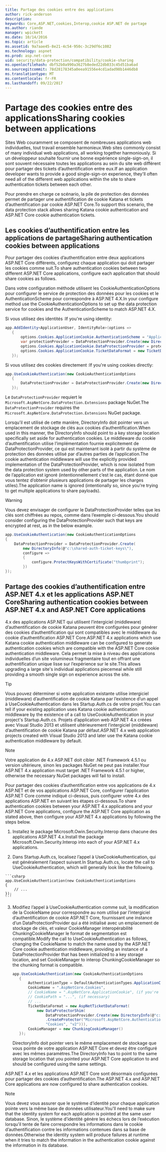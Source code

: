 ```yaml
---
title: Partage des cookies entre des applications
author: rick-anderson
description: 
keywords: Core,ASP.NET,cookies,Interop,cookie ASP.NET de partage
ms.author: riande
manager: wpickett
ms.date: 10/14/2016
ms.topic: article
ms.assetid: 9a7aae45-8e21-4c54-950c-3c29df6c1082
ms.technology: aspnet
ms.prod: asp.net-core
uid: security/data-protection/compatibility/cookie-sharing
ms.openlocfilehash: dbf52b0a990a3627b8eded22db033c45d51ba6ad
ms.sourcegitcommit: 78d28178345a0eea91556e4cd1adad98b1446db8
ms.translationtype: MT
ms.contentlocale: fr-FR
ms.lasthandoff: 09/22/2017
---
```

# <a name="sharing-cookies-between-applications"></a><span data-ttu-id="baa51-103">Partage des cookies entre des applications</span><span class="sxs-lookup"><span data-stu-id="baa51-103">Sharing cookies between applications</span></span>

<span data-ttu-id="baa51-104">Sites Web couramment se composent de nombreuses applications web individuelles, tout travail ensemble harmonieux.</span><span class="sxs-lookup"><span data-stu-id="baa51-104">Web sites commonly consist of many individual web applications, all working together harmoniously.</span></span> <span data-ttu-id="baa51-105">Si un développeur souhaite fournir une bonne expérience single-sign-on, il sont souvent nécessaire toutes les applications au sein du site web différent pour partager des tickets d’authentification entre eux.</span><span class="sxs-lookup"><span data-stu-id="baa51-105">If an application developer wants to provide a good single-sign-on experience, they'll often need all of the different web applications within the site to share authentication tickets between each other.</span></span>

<span data-ttu-id="baa51-106">Pour prendre en charge ce scénario, la pile de protection des données permet de partager une authentification de cookie Katana et tickets d’authentification par cookie ASP.NET Core.</span><span class="sxs-lookup"><span data-stu-id="baa51-106">To support this scenario, the data protection stack allows sharing Katana cookie authentication and ASP.NET Core cookie authentication tickets.</span></span>

## <a name="sharing-authentication-cookies-between-applications"></a><span data-ttu-id="baa51-107">Les cookies d’authentification entre les applications de partage</span><span class="sxs-lookup"><span data-stu-id="baa51-107">Sharing authentication cookies between applications</span></span>

<span data-ttu-id="baa51-108">Pour partager des cookies d’authentification entre deux applications ASP.NET Core différents, configurez chaque application qui doit partager les cookies comme suit.</span><span class="sxs-lookup"><span data-stu-id="baa51-108">To share authentication cookies between two different ASP.NET Core applications, configure each application that should share cookies as follows.</span></span>

<span data-ttu-id="baa51-109">Dans votre configuration méthode utilisent les CookieAuthenticationOptions pour configurer le service de protection des données pour les cookies et le AuthenticationScheme pour correspondre à ASP.NET 4.X.</span><span class="sxs-lookup"><span data-stu-id="baa51-109">In your configure method use the CookieAuthenticationOptions to set up the data protection service for cookies and the AuthenticationScheme to match ASP.NET 4.X.</span></span>

<span data-ttu-id="baa51-110">Si vous utilisez des identités :</span><span class="sxs-lookup"><span data-stu-id="baa51-110">If you're using identity:</span></span>

```csharp
app.AddIdentity<ApplicationUser, IdentityRole>(options =>
   {
       options.Cookies.ApplicationCookie.AuthenticationScheme = "ApplicationCookie";
       var protectionProvider = DataProtectionProvider.Create(new DirectoryInfo(@"c:\shared-auth-ticket-keys\"));
       options.Cookies.ApplicationCookie.DataProtectionProvider = protectionProvider;
       options.Cookies.ApplicationCookie.TicketDataFormat = new TicketDataFormat(protectionProvider.CreateProtector("Microsoft.AspNetCore.Authentication.Cookies.CookieAuthenticationMiddleware", "Cookies", "v2"));
   });
   ```

<span data-ttu-id="baa51-111">Si vous utilisez des cookies directement :</span><span class="sxs-lookup"><span data-stu-id="baa51-111">If you're using cookies directly:</span></span>

```csharp
app.UseCookieAuthentication(new CookieAuthenticationOptions
   {
       DataProtectionProvider = DataProtectionProvider.Create(new DirectoryInfo(@"c:\shared-auth-ticket-keys\"))
   });
   ```
   
<span data-ttu-id="baa51-112">Le `DataProtectionProvider` requiert le `Microsoft.AspNetCore.DataProtection.Extensions` package NuGet.</span><span class="sxs-lookup"><span data-stu-id="baa51-112">The `DataProtectionProvider` requires the `Microsoft.AspNetCore.DataProtection.Extensions` NuGet package.</span></span>

<span data-ttu-id="baa51-113">Lorsqu’il est utilisé de cette manière, DirectoryInfo doit pointer vers un emplacement de stockage de clés aux cookies d’authentification.</span><span class="sxs-lookup"><span data-stu-id="baa51-113">When used in this manner, the DirectoryInfo should point to a key storage location specifically set aside for authentication cookies.</span></span> <span data-ttu-id="baa51-114">Le middleware du cookie d’authentification utilise l’implémentation fournie explicitement de DataProtectionProvider, ce qui est maintenant isolé à partir du système de protection des données utilisé par d’autres parties de l’application.</span><span class="sxs-lookup"><span data-stu-id="baa51-114">The cookie authentication middleware will use the explicitly provided implementation of the DataProtectionProvider, which is now isolated from the data protection system used by other parts of the application.</span></span> <span data-ttu-id="baa51-115">Le nom de l’application est ignoré (intentionnellement c’est le cas, étant donné que vous tentez d’obtenir plusieurs applications de partager les charges utiles).</span><span class="sxs-lookup"><span data-stu-id="baa51-115">The application name is ignored (intentionally so, since you're trying to get multiple applications to share payloads).</span></span>

>[!WARNING]
><span data-ttu-id="baa51-116">Vous devez envisager de configurer le DataProtectionProvider telles que les clés sont chiffrées au repos, comme dans l’exemple ci-dessous.</span><span class="sxs-lookup"><span data-stu-id="baa51-116">You should consider configuring the DataProtectionProvider such that keys are encrypted at rest, as in the below example.</span></span>
>
>
>  ```csharp
>  app.UseCookieAuthentication(new CookieAuthenticationOptions
>  {
>      DataProtectionProvider = DataProtectionProvider.Create(
>          new DirectoryInfo(@"c:\shared-auth-ticket-keys\"),
>          configure =>
>          {
>              configure.ProtectKeysWithCertificate("thumbprint");
>          })
>  });
>  ```

## <a name="sharing-authentication-cookies-between-aspnet-4x-and-aspnet-core-applications"></a><span data-ttu-id="baa51-117">Partage des cookies d’authentification entre ASP.NET 4.x et les applications ASP.NET Core</span><span class="sxs-lookup"><span data-stu-id="baa51-117">Sharing authentication cookies between ASP.NET 4.x and ASP.NET Core applications</span></span>

<span data-ttu-id="baa51-118">4.x des applications ASP.NET qui utilisent l’intergiciel (middleware) d’authentification de cookie Katana peuvent être configurées pour générer des cookies d’authentification qui sont compatibles avec le middleware du cookie d’authentification ASP.NET Core.</span><span class="sxs-lookup"><span data-stu-id="baa51-118">ASP.NET 4.x applications which use Katana cookie authentication middleware can be configured to generate authentication cookies which are compatible with the ASP.NET Core cookie authentication middleware.</span></span> <span data-ttu-id="baa51-119">Cela permet la mise à niveau des applications individuelles d’un site volumineux fragmentaire tout en offrant une authentification unique lisse sur l’expérience sur le site.</span><span class="sxs-lookup"><span data-stu-id="baa51-119">This allows upgrading a large site's individual applications piecemeal while still providing a smooth single sign on experience across the site.</span></span>

>[!TIP]
> <span data-ttu-id="baa51-120">Vous pouvez déterminer si votre application existante utilise intergiciel (middleware) d’authentification de cookie Katana par l’existence d’un appel à UseCookieAuthentication dans les Startup.Auth.cs de votre projet.</span><span class="sxs-lookup"><span data-stu-id="baa51-120">You can tell if your existing application uses Katana cookie authentication middleware by the existence of a call to UseCookieAuthentication in your project's Startup.Auth.cs.</span></span> <span data-ttu-id="baa51-121">Projets d’application web ASP.NET 4.x créées avec Visual Studio 2013 et utilisent ultérieurement l’intergiciel (middleware) d’authentification de cookie Katana par défaut.</span><span class="sxs-lookup"><span data-stu-id="baa51-121">ASP.NET 4.x web application projects created with Visual Studio 2013 and later use the Katana cookie authentication middleware by default.</span></span>

> [!NOTE]
> <span data-ttu-id="baa51-122">Votre application de 4.x ASP.NET doit cibler .NET Framework 4.5.1 ou version ultérieure, sinon les packages NuGet ne peut pas installer.</span><span class="sxs-lookup"><span data-stu-id="baa51-122">Your ASP.NET 4.x application must target .NET Framework 4.5.1 or higher, otherwise the necessary NuGet packages will fail to install.</span></span>

<span data-ttu-id="baa51-123">Pour partager des cookies d’authentification entre vos applications de 4.x ASP.NET et de vos applications ASP.NET Core, configurer l’application ASP.NET Core comme indiqué ci-dessus, puis configurer votre 4.x des applications ASP.NET en suivant les étapes ci-dessous.</span><span class="sxs-lookup"><span data-stu-id="baa51-123">To share authentication cookies between your ASP.NET 4.x applications and your ASP.NET Core applications, configure the ASP.NET Core application as stated above, then configure your ASP.NET 4.x applications by following the steps below.</span></span>

1.  <span data-ttu-id="baa51-124">Installez le package Microsoft.Owin.Security.Interop dans chacune des applications ASP.NET 4.x.</span><span class="sxs-lookup"><span data-stu-id="baa51-124">Install the package Microsoft.Owin.Security.Interop into each of your ASP.NET 4.x applications.</span></span>

2.   <span data-ttu-id="baa51-125">Dans Startup.Auth.cs, localisez l’appel à UseCookieAuthentication, qui est généralement l’aspect suivant.</span><span class="sxs-lookup"><span data-stu-id="baa51-125">In Startup.Auth.cs, locate the call to UseCookieAuthentication, which will generally look like the following.</span></span>

    ```csharp
    app.UseCookieAuthentication(new CookieAuthenticationOptions
    {
        // ...
    });
    ```
    
3.  <span data-ttu-id="baa51-126">Modifiez l’appel à UseCookieAuthentication comme suit, la modification de la CookieName pour correspondre au nom utilisé par l’intergiciel d’authentification de cookie ASP.NET Core, fournissant une instance d’un DataProtectionProvider qui a été initialisé avec un emplacement de stockage de clés, et valeur CookieManager interopérabilité ChunkingCookieManager le format de segmentation est compatible.</span><span class="sxs-lookup"><span data-stu-id="baa51-126">Modify the call to UseCookieAuthentication as follows, changing the CookieName to match the name used by the ASP.NET Core cookie authentication middleware, providing an instance of a DataProtectionProvider that has been initialized to a key storage location, and set CookieManager to interop ChunkingCookieManager so the chunking format is compatible.</span></span>

    ```csharp
    app.UseCookieAuthentication(new CookieAuthenticationOptions
       {
           AuthenticationType = DefaultAuthenticationTypes.ApplicationCookie,
           CookieName = ".AspNetCore.Cookies",
           // CookieName = ".AspNetCore.ApplicationCookie", (if you're using identity)
           // CookiePath = "...", (if necessary)
           // ...
           TicketDataFormat = new AspNetTicketDataFormat(
               new DataProtectorShim(
                   DataProtectionProvider.Create(new DirectoryInfo(@"c:\shared-auth-ticket-keys\"))
                   .CreateProtector("Microsoft.AspNetCore.Authentication.Cookies.CookieAuthenticationMiddleware",
                   "Cookies", "v2"))),
           CookieManager = new ChunkingCookieManager()
       });
       ```
    <span data-ttu-id="baa51-127">DirectoryInfo doit pointer vers le même emplacement de stockage que vous pointe de votre application ASP.NET Core et devez être configuré avec les mêmes paramètres.</span><span class="sxs-lookup"><span data-stu-id="baa51-127">The DirectoryInfo has to point to the same storage location that you pointed your ASP.NET Core application to and should be configured using the same settings.</span></span>

<span data-ttu-id="baa51-128">ASP.NET 4.x et les applications ASP.NET Core sont désormais configurées pour partager des cookies d’authentification.</span><span class="sxs-lookup"><span data-stu-id="baa51-128">The ASP.NET 4.x and ASP.NET Core applications are now configured to share authentication cookies.</span></span>

> [!NOTE]
> <span data-ttu-id="baa51-129">Vous devez vous assurer que le système d’identité pour chaque application pointe vers la même base de données utilisateur.</span><span class="sxs-lookup"><span data-stu-id="baa51-129">You'll need to make sure that the identity system for each application is pointed at the same user database.</span></span> <span data-ttu-id="baa51-130">Sinon, le système d’identité génère les échecs lors de l’exécution lorsqu’il tente de faire correspondre les informations dans le cookie d’authentification contre les informations contenues dans sa base de données.</span><span class="sxs-lookup"><span data-stu-id="baa51-130">Otherwise the identity system will produce failures at runtime when it tries to match the information in the authentication cookie against the information in its database.</span></span>

